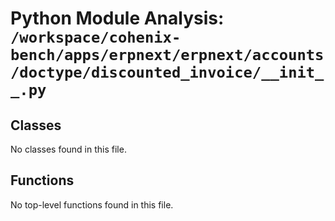 # Python Module Analysis: `/workspace/cohenix-bench/apps/erpnext/erpnext/accounts/doctype/discounted_invoice/__init__.py`

## Classes

No classes found in this file.


## Functions

No top-level functions found in this file.
